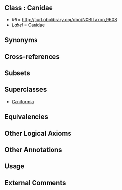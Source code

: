 
## Class : Canidae

 * *IRI* = http://purl.obolibrary.org/obo/NCBITaxon_9608
 * *Label* = Canidae

## Synonyms


## Cross-references


## Subsets


## Superclasses

 * [Caniformia](../../NCBITaxon/84/NCBITaxon_379584.md)

## Equivalencies


## Other Logical Axioms


## Other Annotations


## Usage


## External Comments


